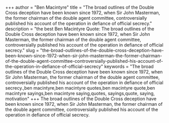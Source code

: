 +++
author = "Ben Macintyre"
title = "The broad outlines of the Double Cross deception have been known since 1972, when Sir John Masterman, the former chairman of the double agent committee, controversially published his account of the operation in defiance of official secrecy."
description = "the best Ben Macintyre Quote: The broad outlines of the Double Cross deception have been known since 1972, when Sir John Masterman, the former chairman of the double agent committee, controversially published his account of the operation in defiance of official secrecy."
slug = "the-broad-outlines-of-the-double-cross-deception-have-been-known-since-1972-when-sir-john-masterman-the-former-chairman-of-the-double-agent-committee-controversially-published-his-account-of-the-operation-in-defiance-of-official-secrecy"
keywords = "The broad outlines of the Double Cross deception have been known since 1972, when Sir John Masterman, the former chairman of the double agent committee, controversially published his account of the operation in defiance of official secrecy.,ben macintyre,ben macintyre quotes,ben macintyre quote,ben macintyre sayings,ben macintyre saying,quotes, sayings,quote, saying, motivation"
+++
The broad outlines of the Double Cross deception have been known since 1972, when Sir John Masterman, the former chairman of the double agent committee, controversially published his account of the operation in defiance of official secrecy.
